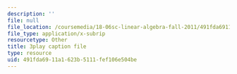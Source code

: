 ```yaml
---
description: ''
file: null
file_location: /coursemedia/18-06sc-linear-algebra-fall-2011/491fda6911a1623b5111fef106e504be_UCc9q_cAhho.srt
file_type: application/x-subrip
resourcetype: Other
title: 3play caption file
type: resource
uid: 491fda69-11a1-623b-5111-fef106e504be
---
```

